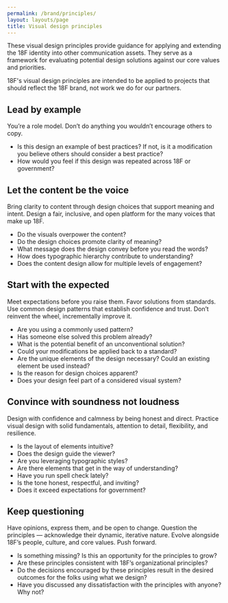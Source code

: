 ```yaml
---
permalink: /brand/principles/
layout: layouts/page
title: Visual design principles
---
```


These visual design principles provide guidance for applying and extending the 18F identity into other communication assets. They serve as a framework for evaluating potential design solutions against our core values and priorities.

18F's visual design principles are intended to be applied to projects that should reflect the 18F brand, not work we do for our partners.

## Lead by example
You’re a role model. Don’t do anything you wouldn’t encourage others to copy.
* Is this design an example of best practices? If not, is it a modification you believe others should consider a best practice?
* How would you feel if this design was repeated across 18F or government?

## Let the content be the voice
Bring clarity to content through design choices that support meaning and intent. Design a fair, inclusive, and open platform for the many voices that make up 18F.
* Do the visuals overpower the content?
* Do the design choices promote clarity of meaning?
* What message does the design convey before you read the words?
* How does typographic hierarchy contribute to understanding?
* Does the content design allow for multiple levels of engagement?

## Start with the expected
Meet expectations before you raise them. Favor solutions from standards. Use common design patterns that establish confidence and trust. Don’t reinvent the wheel, incrementally improve it.
* Are you using a commonly used pattern?
* Has someone else solved this problem already?
* What is the potential benefit of an unconventional solution?
* Could your modifications be applied back to a standard?
* Are the unique elements of the design necessary? Could an existing element be used instead?
* Is the reason for design choices apparent?
* Does your design feel part of a considered visual system?

## Convince with soundness not loudness
Design with confidence and calmness by being honest and direct. Practice visual design with solid fundamentals, attention to detail, flexibility, and resilience.
* Is the layout of elements intuitive?
* Does the design guide the viewer?
* Are you leveraging typographic styles?
* Are there elements that get in the way of understanding?
* Have you run spell check lately?
* Is the tone honest, respectful, and inviting?
* Does it exceed expectations for government?

## Keep questioning
Have opinions, express them, and be open to change. Question the principles — acknowledge their dynamic, iterative nature. Evolve alongside 18F’s people, culture, and core values. Push forward.
* Is something missing? Is this an opportunity for the principles to grow?
* Are these principles consistent with 18F’s organizational principles?
* Do the decisions encouraged by these principles result in the desired outcomes for the folks using what we design?
* Have you discussed any dissatisfaction with the principles with anyone? Why not?
